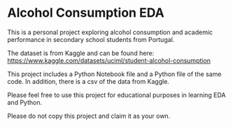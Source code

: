 # Alcohol Consumption EDA

This is a personal project exploring alcohol consumption and academic performance in secondary school students from Portugal.

The dataset is from Kaggle and can be found here: https://www.kaggle.com/datasets/uciml/student-alcohol-consumption

This project includes a Python Notebook file and a Python file of the same code.
In addition, there is a csv of the data from Kaggle.

Please feel free to use this project for educational purposes in learning EDA and Python.

Please do not copy this project and claim it as your own.
